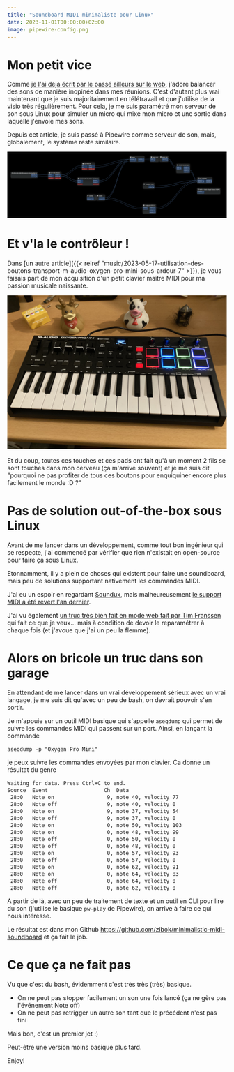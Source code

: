 ```yaml
---
title: "Soundboard MIDI minimaliste pour Linux"
date: 2023-11-01T00:00:00+02:00
image: pipewire-config.png
---
```


# Mon petit vice

Comme [je l'ai déjà écrit par le passé ailleurs sur le web](https://zibok.medium.com/send-arbitrary-audio-along-with-your-mic-sound-using-pulseaudio-2df95d05a7cd),
j'adore balancer des sons de manière inopinée dans mes réunions. C'est d'autant plus vrai maintenant que je suis majoritairement
en télétravail et que j'utilise de la visio très régulièrement. Pour cela, je me suis paramétré mon serveur de son sous Linux
pour simuler un micro qui mixe mon micro et une sortie dans laquelle j'envoie mes sons.

Depuis cet article, je suis passé à Pipewire comme serveur de son, mais, globalement, le système reste similaire.

![A peine plus compliqué qu'avant en vrai](pipewire-config.png)

# Et v'la le contrôleur !

Dans [un autre article]({{< relref "music/2023-05-17-utilisation-des-boutons-transport-m-audio-oxygen-pro-mini-sous-ardour-7" >}}),
je vous faisais part de mon acquisition d'un petit clavier maître MIDI pour ma passion musicale naissante.

![Mon nouveau petit compagnon](m-audio-oxygen-pro-mini.png)

Et du coup, toutes ces touches et ces pads ont fait qu'à un moment 2 fils se sont touchés dans mon cerveau (ça m'arrive souvent)
et je me suis dit "pourquoi ne pas profiter de tous ces boutons pour enquiquiner encore plus facilement le monde :D ?"

# Pas de solution out-of-the-box sous Linux

Avant de me lancer dans un développement, comme tout bon ingénieur qui se respecte, j'ai commencé par vérifier que rien n'existait
en open-source pour faire ça sous Linux.

Etonnamment, il y a plein de choses qui existent pour faire une soundboard, mais peu de solutions supportant nativement les commandes MIDI.

J'ai eu un espoir en regardant [Soundux](https://soundux.rocks/), mais malheureusement [le support MIDI a été revert l'an dernier](https://github.com/Soundux/Soundux/commit/085abaa50b96d395df1a37a0422087f52d671a1b).

J'ai vu également [un truc très bien fait en mode web fait par Tim Franssen](https://timendus.github.io/soundboard/) qui fait ce que je veux...
mais à condition de devoir le reparamétrer à chaque fois (et j'avoue que j'ai un peu la flemme).

# Alors on bricole un truc dans son garage

En attendant de me lancer dans un vrai développement sérieux avec un vrai langage, je me suis dit qu'avec un peu de bash, on devrait pouvoir s'en sortir.

Je m'appuie sur un outil MIDI basique qui s'appelle `aseqdump` qui permet de suivre les commandes MIDI qui passent sur un port.
Ainsi, en lançant la commande 
```
aseqdump -p "Oxygen Pro Mini"
```
je peux suivre les commandes envoyées par mon clavier. Ca donne un résultat du genre

```
Waiting for data. Press Ctrl+C to end.
Source  Event                  Ch  Data
 28:0   Note on                 9, note 40, velocity 77
 28:0   Note off                9, note 40, velocity 0
 28:0   Note on                 9, note 37, velocity 54
 28:0   Note off                9, note 37, velocity 0
 28:0   Note on                 0, note 50, velocity 103
 28:0   Note on                 0, note 48, velocity 99
 28:0   Note off                0, note 50, velocity 0
 28:0   Note off                0, note 48, velocity 0
 28:0   Note on                 0, note 57, velocity 93
 28:0   Note off                0, note 57, velocity 0
 28:0   Note on                 0, note 62, velocity 91
 28:0   Note on                 0, note 64, velocity 83
 28:0   Note off                0, note 64, velocity 0
 28:0   Note off                0, note 62, velocity 0
```

A partir de là, avec un peu de traitement de texte et un outil en CLI pour lire du son (j'utilise le basique `pw-play` de Pipewire),
on arrive à faire ce qui nous intéresse.

Le résultat est dans mon Github https://github.com/zibok/minimalistic-midi-soundboard et ça fait le job.

# Ce que ça ne fait pas

Vu que c'est du bash, évidemment c'est très très (très) basique.

* On ne peut pas stopper facilement un son une fois lancé (ça ne gère pas l'événement Note off)
* On ne peut pas retrigger un autre son tant que le précédent n'est pas fini

Mais bon, c'est un premier jet :)

Peut-être une version moins basique plus tard.

Enjoy!
